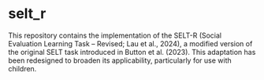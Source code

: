 # selt_r
This repository contains the implementation of the SELT-R (Social Evaluation Learning Task – Revised; Lau et al., 2024), a modified version of the original SELT task introduced in Button et al. (2023). This adaptation has been redesigned to broaden its applicability, particularly for use with children.
